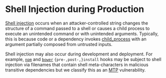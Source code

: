 # Shell Injection during Production

[Shell injection][] occurs when an attacker-controlled string changes
the structure of a command passed to a shell or causes a child process
to execute an unintended command or with unintended arguments.
Typically, this is because code or a dependency invokes
[child_process][api/child_process] with an argument partially composed
from untrusted inputs.

Shell injection may also occur during development and deployment.
For example, [`npm`][npm hooks] and [`bower`][bower hooks]
`{pre-,post-,}install` hooks may be subject to shell injection
via filenames that contain shell meta-characters in malicious
transitive dependencies but we classify this as an [MTP][]
vulnerability.

[MTP]: threat-MTP.md
[npm hooks]: https://docs.npmjs.com/misc/scripts
[bower hooks]: https://bower.io/docs/config/#hooks
[Shell injection]: http://cwe.mitre.org/data/definitions/77.html
[api/child_process]: https://nodejs.org/api/child_process.html

